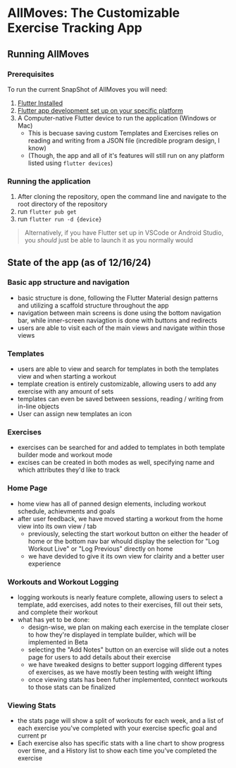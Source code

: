 # AllMoves: The Customizable Exercise Tracking App

## Running AllMoves

### Prerequisites

To run the current SnapShot of AllMoves you will need:

1. [Flutter Installed](https://docs.flutter.dev/get-started/install)
2. [Flutter app development set up on your specific platform](https://docs.flutter.dev/get-started/install)
3. A Computer-native Flutter device to run the application (Windows or Mac)
   - This is becuase saving custom Templates and Exercises relies on reading and writing from a JSON file (incredible program design, I know)
   - (Though, the app and all of it's features will still run on any platform listed using `flutter devices`)

### Running the application

1. After cloning the repository, open the command line and navigate to the root directory of the repository
2. run `flutter pub get`
3. run `flutter run -d {device}`

> Alternatively, if you have Flutter set up in VSCode or Android Studio, you *should* just be able to launch it as you normally would

## State of the app (as of 12/16/24)

### Basic app structure and navigation

- basic structure is done, following the Flutter Material design patterns and utilizing a scaffold structure throughout the app
- navigation between main screens is done using the bottom navigation bar, while inner-screen naviagtion is done with buttons and redirects
- users are able to visit each of the main views and navigate within those views

### Templates

- users are able to view and search for templates in both the templates view and when starting a workout
- template creation is entirely customizable, allowing users to add any exercise with any amount of sets
- templates can even be saved between sessions, reading / writing from in-line objects
- User can assign new templates an icon

### Exercises

- exercises can be searched for and added to templates in both template builder mode and workout mode
- excises can be created in both modes as well, specifying name and which attributes they'd like to track

### Home Page

- home view has all of panned design elements, including workout schedule, achievments and goals
- after user feedback, we have moved starting a workout from the home view into its own view / tab
  - previously, selecting the start workout button on either the header of home or the bottom nav bar whould display the selection for "Log Workout Live" or "Log Previous" directly on home
  - we have devided to give it its own view for clairity and a better user experience

### Workouts and Workout Logging

- logging workouts is nearly feature complete, allowing users to select a template, add exercises, add notes to their exercises, fill out their sets, and complete their workout
- what has yet to be done:
  - design-wise, we plan on making each exercise in the template closer to how they're displayed in template builder, which will be implemented in Beta
  - selecting the "Add Notes" button on an exercise will slide out a notes page for users to add details about their exercise
  - we have tweaked designs to better support logging different types of exercises, as we have mostly been testing with weight lifting
  - once viewing stats has been futher implemented, conntect workouts to those stats can be finalized

### Viewing Stats

- the stats page will show a split of workouts for each week, and a list of each exercise you've completed with your exercise specfic goal and current pr
- Each exercise also has specific stats with a line chart to show progress over time, and a History list to show each time you've completed the exercise
